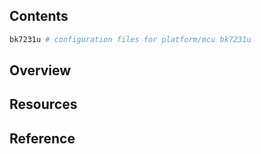 ## Contents

```sh
bk7231u # configuration files for platform/mcu bk7231u
```

## Overview

## Resources

## Reference